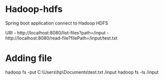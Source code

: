 # Hadoop-hdfs
Spring boot application connect to Hadoop HDFS

URI - http://localhost:8080/list-files?path=/input
    - http://localhost:8080/read-file?filePath=/input/test.txt

# Adding file 
hadoop fs -put C:\Users\hp\Documents\test.txt /input
hadoop fs -ls /input
